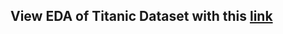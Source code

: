 ## View EDA of Titanic Dataset with this [link](https://raw.githack.com/vsancnaj/DS_ML_courses/main/R-statistical-analysis/example-markdown-r.html) 
